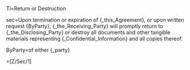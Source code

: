 Ti=Return or Destruction

sec=Upon termination or expiration of {_this_Agreement}, or upon written request {ByParty}, {_the_Receiving_Party} will promptly return to {_the_Disclosing_Party} or destroy all documents and other tangible materials representing {_Confidential_Information} and all copies thereof.

ByParty=of either {_party}

=[Z/Sec/1]
